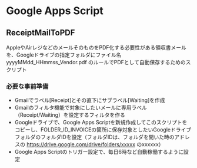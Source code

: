 # Google Apps Script

## ReceiptMailToPDF

AppleやAirレジなどのメールそのものをPDF化する必要性がある領収書メールを、Googleドライブの指定フォルダにファイル名 yyyyMMdd_HHmmss_Vendor.pdf のルールでPDFとして自動保存するためのスクリプト

### 必要な事前準備

- Gmailでラベル[Receipt]とその直下にサブラベル[Waiting]を作成
- Gmailのフィルタ機能で対象にしたいメールに専用ラベル（Receipt/Waiting）を設定するフィルタを作る
- Googleドライブで、Google Apps Scriptを新規作成してこのスクリプトをコピーし、FOLDER_ID_INVOICEの箇所に保存対象としたいGoogleドライブフォルダのフォルダIDを設定（フォルダIDは、フォルダを開いた時のアドレスの https://drive.google.com/drive/folders/xxxxx のxxxxxx）
- Google Apps Scriptのトリガー設定で、毎日6時など自動稼働するように設定
